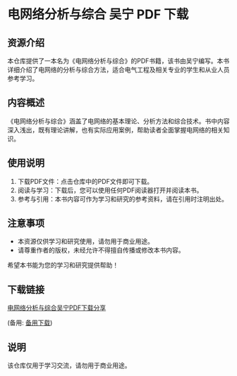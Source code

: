 # 电网络分析与综合 吴宁 PDF 下载

## 资源介绍

本仓库提供了一本名为《电网络分析与综合》的PDF书籍，该书由吴宁编写。本书详细介绍了电网络的分析与综合方法，适合电气工程及相关专业的学生和从业人员参考学习。

## 内容概述

《电网络分析与综合》涵盖了电网络的基本理论、分析方法和综合技术。书中内容深入浅出，既有理论讲解，也有实际应用案例，帮助读者全面掌握电网络的相关知识。

## 使用说明

1. 下载PDF文件：点击仓库中的PDF文件即可下载。
2. 阅读与学习：下载后，您可以使用任何PDF阅读器打开并阅读本书。
3. 参考与引用：本书内容可作为学习和研究的参考资料，请在引用时注明出处。

## 注意事项

- 本资源仅供学习和研究使用，请勿用于商业用途。
- 请尊重作者的版权，未经允许不得擅自传播或修改本书内容。

希望本书能为您的学习和研究提供帮助！

## 下载链接
[电网络分析与综合吴宁PDF下载分享](https://pan.quark.cn/s/748428591ab7) 

(备用: [备用下载](https://pan.baidu.com/s/14OB5aC1W9Z2UY55ZERB8lQ?pwd=1234))

## 说明

该仓库仅用于学习交流，请勿用于商业用途。
